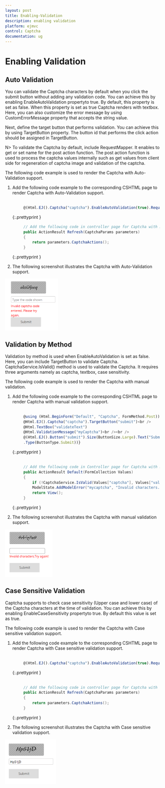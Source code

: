 ```yaml
---
layout: post
title: Enabling-Validation
description: enabling validation
platform: ejmvc
control: Captcha
documentation: ug
---
```


# Enabling Validation

## Auto Validation

You can validate the Captcha characters by default when you click the submit button without adding any validation code. You can achieve this by enabling EnableAutoValidation propertyto true. By default, this property is set as false. When this property is set as true Captcha renders with textbox.  Here, you can also customize the error message by using CustomErrorMessage property that accepts the string value. 

Next, define the target button that performs validation. You can achieve this by using TargetButton property. The button id that performs the click action should be assigned in TargetButton. 


N> To validate the Captcha by default, include RequestMapper. It enables to get or set name for the post action function. The post action function is used to process the captcha values internally such as get values from client side for regeneration of captcha image and validation of the captcha.



The following code example is used to render the Captcha with Auto-Validation support.

1. Add the following code example to the corresponding CSHTML page to render Captcha with Auto-Validation support.

   ~~~ javascript
   
		@(Html.EJ().Captcha("captcha").EnableAutoValidation(true).RequestMapper("Refresh").CustomErrorMessage("Invalid captcha code entered. Please try again.").TargetButton ("submit"))<br /><br /><br />    @Html.EJ().Button("submit").Size(ButtonSize.Large).Text("Submit").Type(ButtonType.Submit)

   ~~~
   {:.prettyprint }
   
   ~~~ cs
		// Add the following code in controller page for Captcha with Auto-Validation support
		public ActionResult Refresh(CaptchaParams parameters)
		{
			return parameters.CaptchaActions();
		}

   ~~~
   {:.prettyprint }




2. The following screenshot illustrates the Captcha with Auto-Validation support. 

![](Enabling-Validation_images/Enabling-Validation_img2.png)



## Validation by Method

Validation by method is used when EnableAutoValidation is set as false. Here, you can include TargetButton to validate Captcha. CaptchaService.IsValid() method is used to validate the Captcha. It requires three arguments namely as captcha, textbox, case sensitivity.

The following code example is used to render the Captcha with manual validation.

1. Add the following code example to the corresponding CSHTML page to render Captcha with manual validation support.

   ~~~ javascript
		
		@using (Html.BeginForm("Default", "Captcha", FormMethod.Post)){
		@Html.EJ().Captcha("captcha").TargetButton("submit")<br />  
		@Html.TextBox("validateText") 
		@Html.ValidationMessage("myCaptcha")<br /><br />
		@(Html.EJ().Button("submit").Size(ButtonSize.Large).Text("Submit")
		.Type(ButtonType.Submit))}

   ~~~
   {:.prettyprint }
   
   ~~~ cs
   
		// Add the following code in Controller page for Captcha with manual validation support[HttpPost]
        public ActionResult Default(FormCollection Values) 
		{        
			if (!CaptchaService.IsValid(Values["captcha"], Values["validateText "], true))
			ModelState.AddModelError("mycaptcha", "Invalid characters. Try again!"); 
			return View();  
		}

   ~~~
   {:.prettyprint }


2. The following screenshot illustrates the Captcha with manual validation support. 

![](Enabling-Validation_images/Enabling-Validation_img3.png)



## Case Sensitive Validation 

Captcha supports to check case sensitivity (Upper case and lower case) of the Captcha characters at the time of validation. You can achieve this by enabling EnableCaseSensitivity propertyto true. By default this value is set as true.

The following code example is used to render the Captcha with Case sensitive validation support.

1. Add the following code example to the corresponding CSHTML page to render Captcha with Case sensitive validation support.

   ~~~ javascript
   
		@(Html.EJ().Captcha("captcha").EnableAutoValidation(true).RequestMapper("Refresh").CustomErrorMessage("Invalid captcha code entered. Please try again.").TargetButton("submit ").EnableCaseSensitivity(true))<br /><br /><br />@Html.EJ().Button("submit").Size(ButtonSize.Large).Text("Submit").Type(ButtonType.Submit)

   ~~~
   {:.prettyprint }
   
   ~~~ cs
   
		// Add the following code in controller page for Captcha with case sensitive validation support
		public ActionResult Refresh(CaptchaParams parameters)
		{
			return parameters.CaptchaActions();
		}

   ~~~
   {:.prettyprint }


2. The following screenshot illustrates the Captcha with Case sensitive validation support. 

![](Enabling-Validation_images/Enabling-Validation_img4.png)



